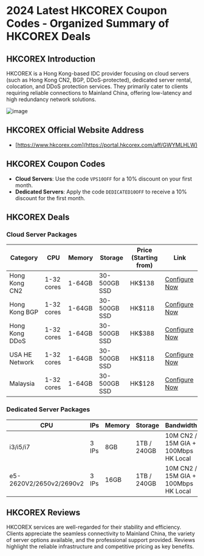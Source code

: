 # 2024 Latest HKCOREX Coupon Codes - Organized Summary of HKCOREX Deals

## HKCOREX Introduction

HKCOREX is a Hong Kong-based IDC provider focusing on cloud servers (such as Hong Kong CN2, BGP, DDoS-protected), dedicated server rental, colocation, and DDoS protection services. They primarily cater to clients requiring reliable connections to Mainland China, offering low-latency and high redundancy network solutions.

![image](https://github.com/lisuiusoberon748264/HKCOREX/assets/167674474/7c7b7f27-e72a-4e3a-a430-aa7110b7b46e)

## HKCOREX Official Website Address

- [https://www.hkcorex.com](https://portal.hkcorex.com/aff/GWYMLHLW)

## HKCOREX Coupon Codes

- **Cloud Servers**: Use the code `VPS10OFF` for a 10% discount on your first month.
- **Dedicated Servers**: Apply the code `DEDICATED10OFF` to receive a 10% discount for the first month.

## HKCOREX Deals

### Cloud Server Packages

| Category        | CPU    | Memory | Storage       | Price (Starting from) | Link                                 |
|-----------------|--------|--------|---------------|-----------------------|--------------------------------------|
| Hong Kong CN2   | 1-32 cores | 1-64GB | 30-500GB SSD  | HK$138                | [Configure Now](https://portal.hkcorex.com/aff/GWYMLHLW) |
| Hong Kong BGP   | 1-32 cores | 1-64GB | 30-500GB SSD  | HK$118                | [Configure Now](https://portal.hkcorex.com/aff/GWYMLHLW) |
| Hong Kong DDoS  | 1-32 cores | 1-64GB | 30-500GB SSD  | HK$388                | [Configure Now](https://portal.hkcorex.com/aff/GWYMLHLW)  |
| USA HE Network  | 1-32 cores | 1-64GB | 30-500GB SSD  | HK$118                | [Configure Now](https://portal.hkcorex.com/aff/GWYMLHLW) |
| Malaysia        | 1-32 cores | 1-64GB | 30-500GB SSD  | HK$128                | [Configure Now](https://portal.hkcorex.com/aff/GWYMLHLW)                    |

### Dedicated Server Packages

| CPU             | IPs  | Memory | Storage     | Bandwidth                 | Link                                 |
|-----------------|------|--------|-------------|---------------------------|--------------------------------------|
| i3/i5/i7        | 3 IPs| 8GB    | 1TB / 240GB | 10M CN2 / 15M GIA + 100Mbps HK Local | [Configure Now](https://portal.hkcorex.com/aff/GWYMLHLW) |
| e5-2620V2/2650v2/2690v2 | 3 IPs | 16GB   | 1TB / 240GB | 10M CN2 / 15M GIA + 100Mbps HK Local | [Configure Now](https://portal.hkcorex.com/aff/GWYMLHLW) |

## HKCOREX Reviews

HKCOREX services are well-regarded for their stability and efficiency. Clients appreciate the seamless connectivity to Mainland China, the variety of server options available, and the professional support provided. Reviews highlight the reliable infrastructure and competitive pricing as key benefits.
